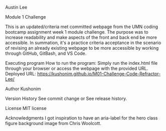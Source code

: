 Austin Lee

Module 1 Challenge

This is an updated/criteria met committed webpage from the UMN coding bootcamp assignment week 1 module challenge. 
The purpose was to increase readability and make aspects of the front and back end be more accessible. In summation,
it's a practice criteria acceptance in the scenario of revising an already existing webpage to be more accessible by
working through GitHub, GitBash, and VS Code.

Executing program
How to run the program:
Simply run the index.html file through your browser or access the webpage with the provided URL.
Deployed URL: https://kushonim.github.io/M01-Challenge-Code-Refractor-Lee/

Author
Kushonim

Version History
See commit change or See release history.

License
MIT license

Acknowledgments
I got inspiration to have an aria-label for the hero class figure background image from Chris Woolcott.